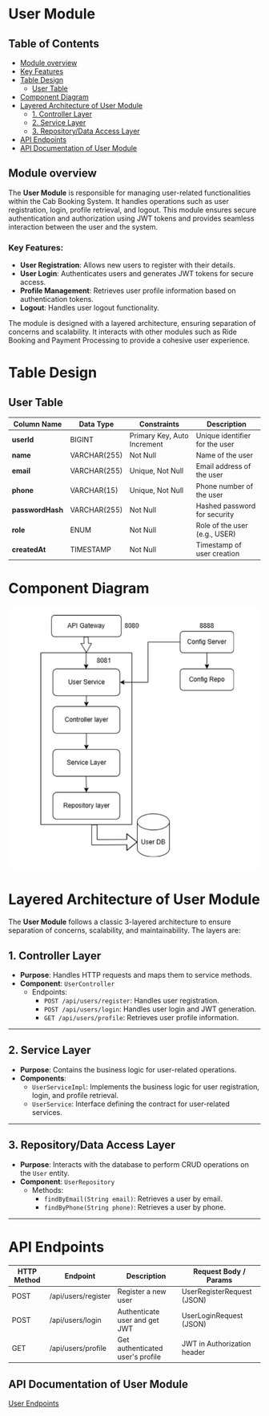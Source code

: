 # User Module 
## Table of Contents
- [Module overview](#module-overview)
- [Key Features](#key-features)
- [Table Design](#table-design)
  - [User Table](#user-table)
- [Component Diagram](#component-diagram)
- [Layered Architecture of User Module](#layered-architecture-of-user-module)
  - [1. Controller Layer](#1-controller-layer)
  - [2. Service Layer](#2-service-layer)
  - [3. Repository/Data Access Layer](#3-repositorydata-access-layer)
- [API Endpoints](#api-endpoints)
- [API Documentation of User Module](#api-documentation-of-user-module)
  

## Module overview 
The **User Module** is responsible for managing user-related functionalities within the Cab Booking System. It handles operations such as user registration, login, profile retrieval, and logout. This module ensures secure authentication and authorization using JWT tokens and provides seamless interaction between the user and the system.

### Key Features:
- **User Registration**: Allows new users to register with their details.
- **User Login**: Authenticates users and generates JWT tokens for secure access.
- **Profile Management**: Retrieves user profile information based on authentication tokens.
- **Logout**: Handles user logout functionality.

The module is designed with a layered architecture, ensuring separation of concerns and scalability. It interacts with other modules such as Ride Booking and Payment Processing to provide a cohesive user experience.

# Table Design

## User Table
| Column Name     | Data Type         | Constraints                  | Description                     |
|-----------------|-------------------|------------------------------|---------------------------------|
| **userId**      | BIGINT            | Primary Key, Auto Increment  | Unique identifier for the user |
| **name**        | VARCHAR(255)      | Not Null                     | Name of the user               |
| **email**       | VARCHAR(255)      | Unique, Not Null             | Email address of the user      |
| **phone**       | VARCHAR(15)       | Unique, Not Null             | Phone number of the user       |
| **passwordHash**| VARCHAR(255)      | Not Null                     | Hashed password for security   |
| **role**        | ENUM              | Not Null                     | Role of the user (e.g., USER)  |
| **createdAt**   | TIMESTAMP         | Not Null                     | Timestamp of user creation     |


# Component Diagram

![User component diagram](./component/user.png)

# Layered Architecture of User Module

The **User Module** follows a classic 3-layered architecture to ensure separation of concerns, scalability, and maintainability. The layers are:

## 1. Controller Layer
- **Purpose**: Handles HTTP requests and maps them to service methods.
- **Component**: `UserController`
  - Endpoints:
    - `POST /api/users/register`: Handles user registration.
    - `POST /api/users/login`: Handles user login and JWT generation.
    - `GET /api/users/profile`: Retrieves user profile information.

---

## 2. Service Layer
- **Purpose**: Contains the business logic for user-related operations.
- **Components**:
  - `UserServiceImpl`: Implements the business logic for user registration, login, and profile retrieval.
  - `UserService`: Interface defining the contract for user-related services.

---

## 3. Repository/Data Access Layer
- **Purpose**: Interacts with the database to perform CRUD operations on the `User` entity.
- **Component**: `UserRepository`
  - Methods:
    - `findByEmail(String email)`: Retrieves a user by email.
    - `findByPhone(String phone)`: Retrieves a user by phone.

---
# API Endpoints

| HTTP Method | Endpoint                | Description                        | Request Body / Params         |
|-------------|------------------------|------------------------------------|------------------------------|
| POST        | /api/users/register    | Register a new user                | UserRegisterRequest (JSON)    |
| POST        | /api/users/login       | Authenticate user and get JWT      | UserLoginRequest (JSON)       |
| GET         | /api/users/profile     | Get authenticated user's profile   | JWT in Authorization header   |


## API Documentation of User Module

 [User Endpoints](../API_documentation/User.md)